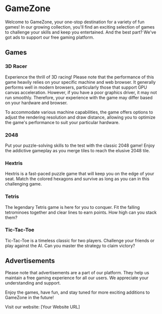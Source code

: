 # GameZone

Welcome to GameZone, your one-stop destination for a variety of fun games! In our growing collection, you'll find an exciting selection of games to challenge your skills and keep you entertained. And the best part? We've got ads to support our free gaming platform.

## Games

### 3D Racer

Experience the thrill of 3D racing! Please note that the performance of this game heavily relies on your specific machine and web browser. It generally performs well in modern browsers, particularly those that support GPU canvas acceleration. However, if you have a poor graphics driver, it may not run smoothly. Therefore, your experience with the game may differ based on your hardware and browser.

To accommodate various machine capabilities, the game offers options to adjust the rendering resolution and draw distance, allowing you to optimize the game's performance to suit your particular hardware.

### 2048

Put your puzzle-solving skills to the test with the classic 2048 game! Enjoy the addictive gameplay as you merge tiles to reach the elusive 2048 tile.

### Hextris

Hextris is a fast-paced puzzle game that will keep you on the edge of your seat. Match the colored hexagons and survive as long as you can in this challenging game.

### Tetris

The legendary Tetris game is here for you to conquer. Fit the falling tetrominoes together and clear lines to earn points. How high can you stack them?

### Tic-Tac-Toe

Tic-Tac-Toe is a timeless classic for two players. Challenge your friends or play against the AI. Can you master the strategy to claim victory?

## Advertisements

Please note that advertisements are a part of our platform. They help us maintain a free gaming experience for all our users. We appreciate your understanding and support.

Enjoy the games, have fun, and stay tuned for more exciting additions to GameZone in the future!

Visit our website: [Your Website URL]